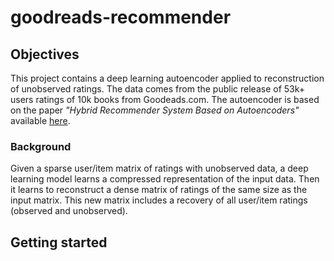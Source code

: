 # goodreads-recommender

## Objectives
This project contains a deep learning autoencoder applied to reconstruction of unobserved ratings. The data comes from the public release of 53k+ users ratings of 10k books from Goodeads.com. The autoencoder is based on the paper *"Hybrid Recommender System Based on Autoencoders"* available [here](https://hal.inria.fr/hal-01336912v2/document).

### Background
Given a sparse user/item matrix of ratings with unobserved data, a deep learning model learns a compressed representation of the input data. Then it learns to reconstruct a dense matrix of ratings of the same size as the input matrix. This new matrix includes a recovery of all user/item ratings (observed and unobserved).


## Getting started
